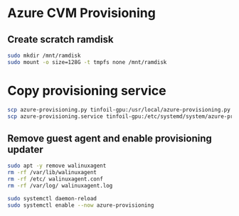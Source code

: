 # Azure CVM Provisioning

## Create scratch ramdisk

```bash
sudo mkdir /mnt/ramdisk
sudo mount -o size=128G -t tmpfs none /mnt/ramdisk
```

# Copy provisioning service
```bash
scp azure-provisioning.py tinfoil-gpu:/usr/local/azure-provisioning.py
scp azure-provisioning.service tinfoil-gpu:/etc/systemd/system/azure-provisioning.service
```

## Remove guest agent and enable provisioning updater
```bash
sudo apt -y remove walinuxagent
rm -rf /var/lib/walinuxagent
rm -rf /etc/ walinuxagent.conf
rm -rf /var/log/ walinuxagent.log

sudo systemctl daemon-reload
sudo systemctl enable --now azure-provisioning
```
